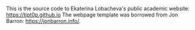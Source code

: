 This is the source code to Ekaterina Lobacheva's public academic website: https://tipt0p.github.io
The webpage template was borrowed from Jon Barron: https://jonbarron.info/.
